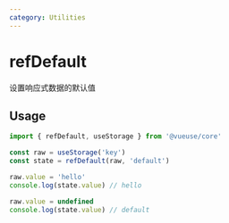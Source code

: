 ```yaml
---
category: Utilities
---
```


# refDefault

设置响应式数据的默认值

## Usage

```ts
import { refDefault, useStorage } from '@vueuse/core'

const raw = useStorage('key')
const state = refDefault(raw, 'default')

raw.value = 'hello'
console.log(state.value) // hello

raw.value = undefined
console.log(state.value) // default
```
